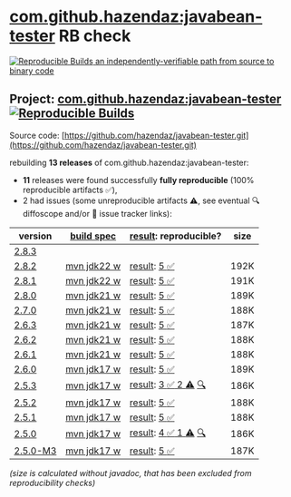 [com.github.hazendaz:javabean-tester](https://central.sonatype.com/artifact/com.github.hazendaz/javabean-tester/versions) RB check
=======

[![Reproducible Builds](https://reproducible-builds.org/images/logos/rb.svg) an independently-verifiable path from source to binary code](https://reproducible-builds.org/)

## Project: [com.github.hazendaz:javabean-tester](https://central.sonatype.com/artifact/com.github.hazendaz/javabean-tester/versions) [![Reproducible Builds](https://img.shields.io/endpoint?url=https://raw.githubusercontent.com/jvm-repo-rebuild/reproducible-central/master/content/com/github/hazendaz/javabean-tester/badge.json)](https://github.com/jvm-repo-rebuild/reproducible-central/blob/master/content/com/github/hazendaz/javabean-tester/README.md)

Source code: [https://github.com/hazendaz/javabean-tester.git](https://github.com/hazendaz/javabean-tester.git)

rebuilding **13 releases** of com.github.hazendaz:javabean-tester:
- **11** releases were found successfully **fully reproducible** (100% reproducible artifacts :white_check_mark:),
- 2 had issues (some unreproducible artifacts :warning:, see eventual :mag: diffoscope and/or :memo: issue tracker links):

| version | [build spec](/BUILDSPEC.md) | [result](https://reproducible-builds.org/docs/jvm/): reproducible? | size |
| -- | --------- | ------ | -- |
| [2.8.3](https://central.sonatype.com/artifact/com.github.hazendaz/javabean-tester/2.8.3/pom) | | | |
| [2.8.2](https://central.sonatype.com/artifact/com.github.hazendaz/javabean-tester/2.8.2/pom) | [mvn jdk22 w](javabean-tester-2.8.2.buildspec) | [result](javabean-tester-2.8.2.buildinfo): [5 :white_check_mark: ](javabean-tester-2.8.2.buildcompare) | 192K |
| [2.8.1](https://central.sonatype.com/artifact/com.github.hazendaz/javabean-tester/2.8.1/pom) | [mvn jdk22 w](javabean-tester-2.8.1.buildspec) | [result](javabean-tester-2.8.1.buildinfo): [5 :white_check_mark: ](javabean-tester-2.8.1.buildcompare) | 191K |
| [2.8.0](https://central.sonatype.com/artifact/com.github.hazendaz/javabean-tester/2.8.0/pom) | [mvn jdk21 w](javabean-tester-2.8.0.buildspec) | [result](javabean-tester-2.8.0.buildinfo): [5 :white_check_mark: ](javabean-tester-2.8.0.buildcompare) | 189K |
| [2.7.0](https://central.sonatype.com/artifact/com.github.hazendaz/javabean-tester/2.7.0/pom) | [mvn jdk21 w](javabean-tester-2.7.0.buildspec) | [result](javabean-tester-2.7.0.buildinfo): [5 :white_check_mark: ](javabean-tester-2.7.0.buildcompare) | 188K |
| [2.6.3](https://central.sonatype.com/artifact/com.github.hazendaz/javabean-tester/2.6.3/pom) | [mvn jdk21 w](javabean-tester-2.6.3.buildspec) | [result](javabean-tester-2.6.3.buildinfo): [5 :white_check_mark: ](javabean-tester-2.6.3.buildcompare) | 187K |
| [2.6.2](https://central.sonatype.com/artifact/com.github.hazendaz/javabean-tester/2.6.2/pom) | [mvn jdk21 w](javabean-tester-2.6.2.buildspec) | [result](javabean-tester-2.6.2.buildinfo): [5 :white_check_mark: ](javabean-tester-2.6.2.buildcompare) | 188K |
| [2.6.1](https://central.sonatype.com/artifact/com.github.hazendaz/javabean-tester/2.6.1/pom) | [mvn jdk21 w](javabean-tester-2.6.1.buildspec) | [result](javabean-tester-2.6.1.buildinfo): [5 :white_check_mark: ](javabean-tester-2.6.1.buildcompare) | 188K |
| [2.6.0](https://central.sonatype.com/artifact/com.github.hazendaz/javabean-tester/2.6.0/pom) | [mvn jdk17 w](javabean-tester-2.6.0.buildspec) | [result](javabean-tester-2.6.0.buildinfo): [5 :white_check_mark: ](javabean-tester-2.6.0.buildcompare) | 189K |
| [2.5.3](https://central.sonatype.com/artifact/com.github.hazendaz/javabean-tester/2.5.3/pom) | [mvn jdk17 w](javabean-tester-2.5.3.buildspec) | [result](javabean-tester-2.5.3.buildinfo): [3 :white_check_mark:  2 :warning:](javabean-tester-2.5.3.buildcompare) [:mag:](javabean-tester-2.5.3.diffoscope) | 186K |
| [2.5.2](https://central.sonatype.com/artifact/com.github.hazendaz/javabean-tester/2.5.2/pom) | [mvn jdk17 w](javabean-tester-2.5.2.buildspec) | [result](javabean-tester-2.5.2.buildinfo): [5 :white_check_mark: ](javabean-tester-2.5.2.buildcompare) | 188K |
| [2.5.1](https://central.sonatype.com/artifact/com.github.hazendaz/javabean-tester/2.5.1/pom) | [mvn jdk17 w](javabean-tester-2.5.1.buildspec) | [result](javabean-tester-2.5.1.buildinfo): [5 :white_check_mark: ](javabean-tester-2.5.1.buildcompare) | 188K |
| [2.5.0](https://central.sonatype.com/artifact/com.github.hazendaz/javabean-tester/2.5.0/pom) | [mvn jdk17 w](javabean-tester-2.5.0.buildspec) | [result](javabean-tester-2.5.0.buildinfo): [4 :white_check_mark:  1 :warning:](javabean-tester-2.5.0.buildcompare) [:mag:](javabean-tester-2.5.0.diffoscope) | 186K |
| [2.5.0-M3](https://central.sonatype.com/artifact/com.github.hazendaz/javabean-tester/2.5.0-M3/pom) | [mvn jdk17 w](javabean-tester-2.5.0-M3.buildspec) | [result](javabean-tester-2.5.0-M3.buildinfo): [5 :white_check_mark: ](javabean-tester-2.5.0-M3.buildcompare) | 187K |

<i>(size is calculated without javadoc, that has been excluded from reproducibility checks)</i>

